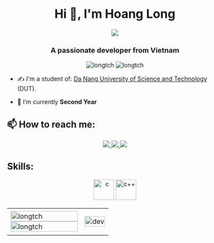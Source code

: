 <h1 align="center">Hi 👋, I'm Hoang Long</h1>
<p align="center"><img src="https://img.icons8.com/color/48/000000/vietnam-circular.png"/></p>
<h3 align="center">A passionate developer from Vietnam </h3>
<p align="center"> <img src="https://komarev.com/ghpvc/?username=longtch" alt="longtch" /> <img src="https://badges.pufler.dev/repos/LongTCH" alt="longtch" /> </p>

- ✍ I'm a student of: [Da Nang University of Science and Technology](http://dut.udn.vn/) (DUT).

- 🌱 I’m currently **Second Year**


## 📫 How to reach me:



<p align="center">
  <a href="https://www.facebook.com/truongconghoang.long.9/" alt="Facebook">
    <img src="https://img.icons8.com/fluent/48/000000/facebook-new.png" target="_blank" />
  </a> 
  <a href="https://github.com/LongTCH" alt="Github">
    <img src="https://img.icons8.com/fluent/48/000000/github.png"/>
  </a> 
  <a href="mailto:truongconghoanglong@gmail.com" alt="Email">
    <img src="https://img.icons8.com/fluent/48/000000/mailing.png"/>
  </a>
</p>

## Skills:
<p align="center">
  <img src="https://img.icons8.com/cute-clipart/344/c.png"/ alt="c" width="48" height="48">
  <img src="https://img.icons8.com/color/344/c-plus-plus-logo.png"/ alt="c++" width="48" height="48">
</p>

<table style="width:100%;">
  <tr>
    <td>
      <img src="https://github-readme-stats.vercel.app/api/top-langs/?username=longtch&bg_color=FFFFFF00&text_color=179fa3&layout=compact&hide=CSS&langs_count=10&custom_title=Top%20ngôn%20ngữ%20được%20dùng" alt="longtch" width="100%"/>
      <img src="https://github-readme-stats.vercel.app/api?username=longtch&bg_color=FFFFFF00&text_color=179fa3&show_icons=true&count_private=true&include_all_commits=true&custom_title=Hoạt%20động%20trên%20Github" alt="longtch" width="100%"/>
    </td>
    <td>
      <p align="center"> 
        <img src="https://img.thuthuatphanmem.vn/uploads/2018/10/26/anh-gif-dep-nhat_054957921.gif" alt="dev" width="100%"/>
      </p>
    </td>
  </tr>
</table>



